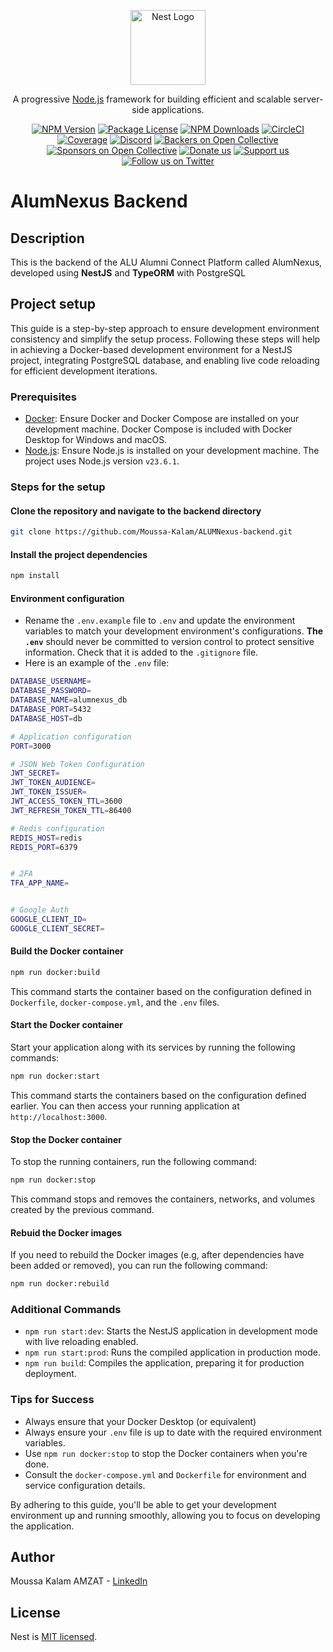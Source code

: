 <p align="center">
  <a href="http://nestjs.com/" target="blank"><img src="https://nestjs.com/img/logo-small.svg" width="120" alt="Nest Logo" /></a>
</p>

[circleci-image]: https://img.shields.io/circleci/build/github/nestjs/nest/master?token=abc123def456
[circleci-url]: https://circleci.com/gh/nestjs/nest

  <p align="center">A progressive <a href="http://nodejs.org" target="_blank">Node.js</a> framework for building efficient and scalable server-side applications.</p>
    <p align="center">
<a href="https://www.npmjs.com/~nestjscore" target="_blank"><img src="https://img.shields.io/npm/v/@nestjs/core.svg" alt="NPM Version" /></a>
<a href="https://www.npmjs.com/~nestjscore" target="_blank"><img src="https://img.shields.io/npm/l/@nestjs/core.svg" alt="Package License" /></a>
<a href="https://www.npmjs.com/~nestjscore" target="_blank"><img src="https://img.shields.io/npm/dm/@nestjs/common.svg" alt="NPM Downloads" /></a>
<a href="https://circleci.com/gh/nestjs/nest" target="_blank"><img src="https://img.shields.io/circleci/build/github/nestjs/nest/master" alt="CircleCI" /></a>
<a href="https://coveralls.io/github/nestjs/nest?branch=master" target="_blank"><img src="https://coveralls.io/repos/github/nestjs/nest/badge.svg?branch=master#9" alt="Coverage" /></a>
<a href="https://discord.gg/G7Qnnhy" target="_blank"><img src="https://img.shields.io/badge/discord-online-brightgreen.svg" alt="Discord"/></a>
<a href="https://opencollective.com/nest#backer" target="_blank"><img src="https://opencollective.com/nest/backers/badge.svg" alt="Backers on Open Collective" /></a>
<a href="https://opencollective.com/nest#sponsor" target="_blank"><img src="https://opencollective.com/nest/sponsors/badge.svg" alt="Sponsors on Open Collective" /></a>
  <a href="https://paypal.me/kamilmysliwiec" target="_blank"><img src="https://img.shields.io/badge/Donate-PayPal-ff3f59.svg" alt="Donate us"/></a>
    <a href="https://opencollective.com/nest#sponsor"  target="_blank"><img src="https://img.shields.io/badge/Support%20us-Open%20Collective-41B883.svg" alt="Support us"></a>
  <a href="https://twitter.com/nestframework" target="_blank"><img src="https://img.shields.io/twitter/follow/nestframework.svg?style=social&label=Follow" alt="Follow us on Twitter"></a>
</p>
  <!--[![Backers on Open Collective](https://opencollective.com/nest/backers/badge.svg)](https://opencollective.com/nest#backer)
  [![Sponsors on Open Collective](https://opencollective.com/nest/sponsors/badge.svg)](https://opencollective.com/nest#sponsor)-->


# AlumNexus Backend




## Description

This is the backend of the ALU Alumni Connect Platform called AlumNexus, developed using **NestJS** and **TypeORM** with PostgreSQL


## Project setup

This guide is a step-by-step approach to ensure development environment consistency and simplify the setup process. Following these steps will help in achieving a Docker-based development environment for a NestJS project, integrating PostgreSQL database, and enabling live code reloading for efficient development iterations.

### Prerequisites
- [Docker](https://docs.docker.com/get-docker/): Ensure Docker and Docker Compose are installed on your development
  machine. Docker Compose is included with Docker Desktop for Windows and macOS.
- [Node.js](https://nodejs.org/en/): Ensure Node.js is installed on your development machine. The project uses Node.js
  version `v23.6.1`.



### Steps for the setup

#### Clone the repository and navigate to the backend directory

```sh
git clone https://github.com/Moussa-Kalam/ALUMNexus-backend.git
```

#### Install the project dependencies

```sh
npm install
``` 

#### Environment configuration

- Rename the `.env.example` file to `.env` and update the environment variables to match your development environment's
  configurations.
  **The `.env`** should never be committed to version control to protect sensitive information. Check that it is added
  to the `.gitignore` file.
- Here is an example of the `.env` file:

```sh
DATABASE_USERNAME=
DATABASE_PASSWORD=
DATABASE_NAME=alumnexus_db
DATABASE_PORT=5432
DATABASE_HOST=db

# Application configuration
PORT=3000

# JSON Web Token Configuration
JWT_SECRET=
JWT_TOKEN_AUDIENCE=
JWT_TOKEN_ISSUER=
JWT_ACCESS_TOKEN_TTL=3600
JWT_REFRESH_TOKEN_TTL=86400

# Redis configuration
REDIS_HOST=redis
REDIS_PORT=6379


# 2FA
TFA_APP_NAME=


# Google Auth
GOOGLE_CLIENT_ID=
GOOGLE_CLIENT_SECRET=
```

#### Build the Docker container

```sh
npm run docker:build
```

This command starts the container based on the configuration defined in `Dockerfile`, `docker-compose.yml`, and the
`.env` files.

#### Start the Docker container

Start your application along with its services by running the following commands:

```sh
npm run docker:start
```

This command starts the containers based on the configuration defined earlier.
You can then access your running application at `http://localhost:3000`.

#### Stop the Docker container

To stop the running containers, run the following command:

```sh
npm run docker:stop
```

This command stops and removes the containers, networks, and volumes created by the previous command.

#### Rebuid the Docker images

If you need to rebuild the Docker images (e.g, after dependencies have been added or removed), you can run the following
command:

```sh
npm run docker:rebuild
```

### Additional Commands

- `npm run start:dev`: Starts the NestJS application in development mode with live reloading enabled.
- `npm run start:prod`: Runs the compiled application in production mode.
- `npm run build`: Compiles the application, preparing it for production deployment.

### Tips for Success

- Always ensure that your Docker Desktop (or equivalent)
- Always ensure your `.env` file is up to date with the required environment variables.
- Use `npm run docker:stop` to stop the Docker containers when you're done.
- Consult the `docker-compose.yml` and `Dockerfile` for environment and service configuration details.

By adhering to this guide, you'll be able to get your development environment up and running smoothly, allowing you to
focus on developing the application.


## Author
Moussa Kalam AMZAT - [LinkedIn](https://www.linkedin.com/in/moussakalamamzat)

## License

Nest is [MIT licensed](https://github.com/nestjs/nest/blob/master/LICENSE).
